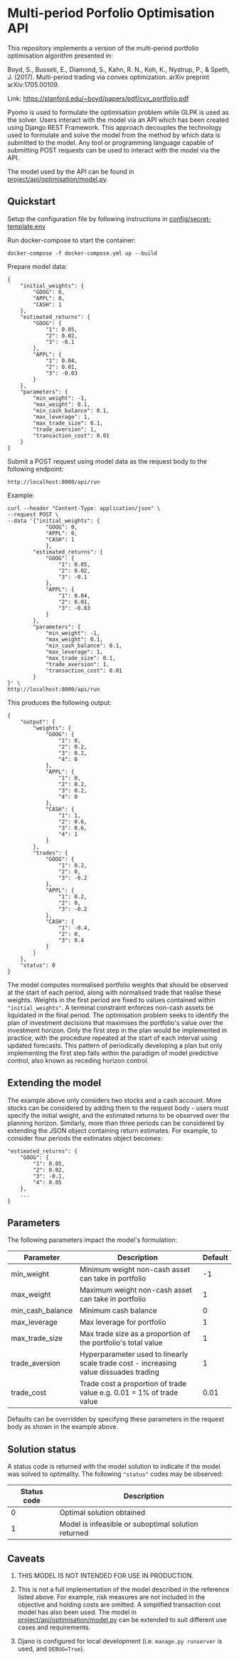 # Multi-period Porfolio Optimisation API
This repository implements a version of the multi-period portfolio optimisation algorithm presented in:

Boyd, S., Busseti, E., Diamond, S., Kahn, R. N., Koh, K., Nystrup, P., & Speth, J. (2017). Multi-period trading via convex optimization. arXiv preprint arXiv:1705.00109.

Link: https://stanford.edu/~boyd/papers/pdf/cvx_portfolio.pdf

Pyomo is used to formulate the optimisation problem while GLPK is used as the solver. Users interact with the model via an API which has been created using Django REST Framework. This approach decouples the technology used to formulate and solve the model from the method by which data is submitted to the model. Any tool or programming language capable of submitting POST requests can be used to interact with the model via the API.

The model used by the API can be found in [project/api/optimisation/model.py](project/api/optimisation/model.py).

## Quickstart
Setup the configuration file by following instructions in [config/secret-template.env](config/secret-template.env)


Run docker-compose to start the container:

```
docker-compose -f docker-compose.yml up --build
```

Prepare model data:

```
{
    "initial_weights": {
        "GOOG": 0,
        "APPL": 0,
        "CASH": 1
    },
    "estimated_returns": {
        "GOOG": {
            "1": 0.05,
            "2": 0.02,
            "3": -0.1
        },
        "APPL": {
            "1": 0.04,
            "2": 0.01,
            "3": -0.03
        }
    },
    "parameters": {
        "min_weight": -1,
        "max_weight": 0.1,
        "min_cash_balance": 0.1,
        "max_leverage": 1,
        "max_trade_size": 0.1,
        "trade_aversion": 1,
        "transaction_cost": 0.01
    }
}
```

Submit a POST request using model data as the request body to the following endpoint:

```
http://localhost:8000/api/run
```

Example:

```
curl --header "Content-Type: application/json" \
--request POST \
--data '{"initial_weights": {
            "GOOG": 0,
            "APPL": 0,
            "CASH": 1
            },
        "estimated_returns": {
            "GOOG": {
                "1": 0.05,
                "2": 0.02,
                "3": -0.1
            },
            "APPL": {
                "1": 0.04,
                "2": 0.01,
                "3": -0.03
            }
        },
        "parameters": {
            "min_weight": -1,
            "max_weight": 0.1,
            "min_cash_balance": 0.1,
            "max_leverage": 1,
            "max_trade_size": 0.1,
            "trade_aversion": 1,
            "transaction_cost": 0.01
        }
}' \
http://localhost:8000/api/run
```

This produces the following output:

```
{
    "output": {
        "weights": {
            "GOOG": {
                "1": 0,
                "2": 0.2,
                "3": 0.2,
                "4": 0
            },
            "APPL": {
                "1": 0,
                "2": 0.2,
                "3": 0.2,
                "4": 0
            },
            "CASH": {
                "1": 1,
                "2": 0.6,
                "3": 0.6,
                "4": 1
            }
        },
        "trades": {
            "GOOG": {
                "1": 0.2,
                "2": 0,
                "3": -0.2
            },
            "APPL": {
                "1": 0.2,
                "2": 0,
                "3": -0.2
            },
            "CASH": {
                "1": -0.4,
                "2": 0,
                "3": 0.4
            }
        }
    },
    "status": 0
}
```

The model computes normalised portfolio weights that should be observed at the start of each period, along with normalised trade that realise these weights. Weights in the first period are fixed to values contained within `"initial_weights"`. A terminal constraint enforces non-cash assets be liquidated in the final period. The optimisation problem seeks to identify the plan of investment decisions that maximises the portfolio's value over the investment horizon. Only the first step in the plan would be implemented in practice, with the procedure repeated at the start of each interval using updated forecasts. This pattern of periodically developing a plan but only implementing the first step falls within the paradigm of model predictive control, also known as receding horizon control.


## Extending the model
The example above only considers two stocks and a cash account. More stocks can be considered by adding them to the request body - users must specify the initial weight, and the estimated returns to be observed over the planning horizon. Similarly, more than three periods can be considered by extending the JSON object containing return estimates. For example, to consider four periods the estimates object becomes:

```
"estimated_returns": {
    "GOOG": {
        "1": 0.05,
        "2": 0.02,
        "3": -0.1,
        "4": 0.05
    },
    ...
}
```

## Parameters
The following parameters impact the model's formulation:

| Parameter | Description | Default |
| --------- | ----------- | ------- |
| min_weight | Minimum weight non-cash asset can take in portfolio | -1 |
| max_weight | Maximum weight non-cash asset can take in portfolio | 1 |
| min_cash_balance | Minimum cash balance | 0 |
| max_leverage | Max leverage for portfolio | 1 |
| max_trade_size | Max trade size as a proportion of the portfolio's total value | 1 |
| trade_aversion | Hyperparameter used to linearly scale trade cost - increasing value dissuades trading | 1 |
| trade_cost | Trade cost a proportion of trade value e.g. 0.01 = 1% of trade value | 0.01 |

Defaults can be overridden by specifying these parameters in the request body as shown in the example above.

## Solution status
A status code is returned with the model solution to indicate if the model was solved to optimality. The following `"status"` codes may be observed:

| Status code | Description |
| ----------- | ----------- |
| 0 | Optimal solution obtained |
| 1 | Model is infeasible or suboptimal solution returned |


## Caveats
1. THIS MODEL IS NOT INTENDED FOR USE IN PRODUCTION.

2. This is not a full implementation of the model described in the reference listed above. For example, risk measures are not included in the objective and holding costs are omitted. A simplified transaction cost model has also been used. The model in [project/api/optimisation/model.py](project/api/optimisation/model.py) can be extended to suit different use cases and requirements.

3. Djano is configured for local development (i.e. `manage.py runserver` is used, and `DEBUG=True`).